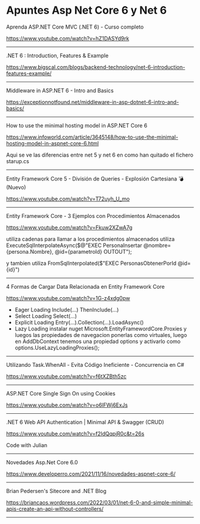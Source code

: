 # Apuntes Asp Net Core 6 y Net 6


Aprenda ASP.NET Core MVC (.NET 6) - Curso completo

https://www.youtube.com/watch?v=hZ1DASYd9rk


___

.NET 6 : Introduction, Features & Example

https://www.bigscal.com/blogs/backend-technology/net-6-introduction-features-example/


___


Middleware in ASP.NET 6 - Intro and Basics

https://exceptionnotfound.net/middleware-in-asp-dotnet-6-intro-and-basics/


___

How to use the minimal hosting model in ASP.NET Core 6

https://www.infoworld.com/article/3645148/how-to-use-the-minimal-hosting-model-in-aspnet-core-6.html


Aqui se ve las diferencias entre net 5 y net 6 en como han quitado el fichero starup.cs




___

Entity Framework Core 5 - División de Queries - Explosión Cartesiana 💣 (Nuevo)


https://www.youtube.com/watch?v=T72uyh_U_mo




___

Entity Framework Core - 3 Ejemplos con Procedimientos Almacenados


https://www.youtube.com/watch?v=Fkuw2XZwA7g


utiliza cadenas para llamar a los procedimientos almacenados utiliza
ExecuteSqlInterpolateAsync($@"EXEC PersonaInsertar @nombre={persona.Nombre}, @id={parametroId} OUTOUT");

y tambien utiliza FromSqlInterpolated($"EXEC PersonasObtenerPorId @id={id}")




___

4 Formas de Cargar Data Relacionada en Entity Framework Core


https://www.youtube.com/watch?v=1G-z4xdg0pw

- Eager Loading Include(...)  ThenInclude(...)
- Select Loading  Select(...)
- Explicit Loading Entry(...).Collection(...).LoadAsync()
- Lazy Loading instalar nuget Microsoft.EntityFramewordCore.Proxies y luegos las propiedades de navegacion ponerlas como virtuales, luego en AddDbContext tenemos una propiedad options y activarlo como options.UseLazyLoadingProxies();





___

Utilizando Task.WhenAll - Evita Código Ineficiente - Concurrencia en C#

https://www.youtube.com/watch?v=f6tXZBth5zc





___

ASP.NET Core Single Sign On using Cookies

https://www.youtube.com/watch?v=o6lFWj6ExJs

___


.NET 6 Web API Authentication | Minimal API & Swagger (CRUD)

https://www.youtube.com/watch?v=f2IdQqpjR0c&t=26s

Code with Julian


___

Novedades Asp.Net Core 6.0

https://www.developerro.com/2021/11/16/novedades-aspnet-core-6/




___

Brian Pedersen's Sitecore and .NET Blog

https://briancaos.wordpress.com/2022/03/01/net-6-0-and-simple-minimal-apis-create-an-api-without-controllers/



___




